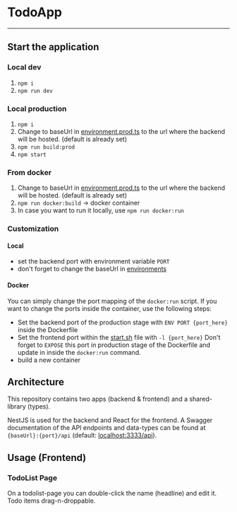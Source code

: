 # TodoApp

---

## Start the application

### Local dev
1. `npm i`
2. `npm run dev`

### Local production
1. `npm i`
2. Change to baseUrl in [environment.prod.ts](./apps/frontend/src/environments/environment.prod.ts)
   to the url where the backend will be hosted. (default is already set)
3. `npm run build:prod`
4. `npm start`

### From docker
1. Change to baseUrl in [environment.prod.ts](./apps/frontend/src/environments/environment.prod.ts)
   to the url where the backend will be hosted. (default is already set)
2. `npm run docker:build` -> docker container
3. In case you want to run it locally, use `npm run docker:run`

### Customization

#### Local
- set the backend port with environment variable `PORT`
- don't forget to change the baseUrl in [environments](./apps/frontend/src/environments)

#### Docker
You can simply change the port mapping of the `docker:run` script.
If you want to change the ports inside the container, use the following steps:
- Set the backend port of the production stage with `ENV PORT {port_here}` inside the Dockerfile
- Set the frontend port within the [start.sh](./start.sh) file with `-l {port_here}`
  Don't forget to `EXPOSE` this port in production stage of the Dockerfile
  and update in inside the `docker:run` command.
- build a new container

## Architecture
This repository contains two apps (backend & frontend) and a shared-library (types).

NestJS is used for the backend and React for the frontend.
A Swagger documentation of the API endpoints and data-types can be found at
`{baseUrl}:{port}/api` (default: [localhost:3333/api](http://localhost:3333/api)).

## Usage (Frontend)
 
### TodoList Page
On a todolist-page you can double-click the name (headline) and edit it.
Todo items drag-n-droppable. 
